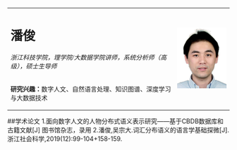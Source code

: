 <head>
	<title>首页-潘俊的学术主页</title>
	<meta name="description" content="潘俊,浙江科技学院,讲师、系统分析师（高级）、硕士生导师 &nbsp;研究兴趣：数字人文,自然语言处理,深度学习与大数据&nbsp;个人简介：潘俊，浙江科技学院讲师，系统分析师（高级），硕士生导师，浙江大学计算机科学与技术专业博士。 2001年和2004年在上海华东理工大学分别获得工学学士和工学硕士学位，研究方向为可信计算和形式语义学。2011年毕业于浙江大学，获计算机科学与技术博士学位，研究方向为机器学习及数据挖掘。
   主持教育部人文社科基金项目、浙江省科技计划项目、杭州市哲学社会科学规划项目、温州市科技计划项目、温州市海洋渔业局科技计划项目等共计5项。作为主要成员，参与国家级和省部级科研项目，共计5项。作为第一作者，在《情报学报》、《浙江社会科学》、《图书馆杂志》、《浙江大学学报（工学版）》、《计算机集成制造系统》、《南京理工大学学报》、《电信科学》等国内核心期刊上，发表学术论文10余篇。作为通讯作者，在图情文献领域的SSCI期刊《The Electronic Library》和《LIBRI》上，发表学术论文2篇，主要研究内容为数字人文与古籍信息化、机器学习与数据挖掘、知识服务平台构建和数字图书馆服务安全等。"/><meta http-equiv="Content-Type" content="text/html; charset=UTF-8" />
<table border="0">
  <tr>
    <td width="75%">
      <h1>潘俊</h1>
      <h6 style="font-family:楷体">浙江科技学院，理学院/大数据学院讲师，系统分析师（高级），硕士生导师</h6>
      <p><b>研究兴趣：</b>数字人文、自然语言处理、知识图谱、深度学习与大数据技术</p>
    </td>
    <td width="25%">
      <img src="/photo.jpg" width="100%">      
    </td>
  </tr>
</table>
##学术论文
1.面向数字人文的人物分布式语义表示研究——基于CBDB数据库和古籍文献[J] 图书馆杂志，录用
2.潘俊,吴宗大.词汇分布语义的语言学基础探微[J].浙江社会科学,2019(12):99-104+158-159.

